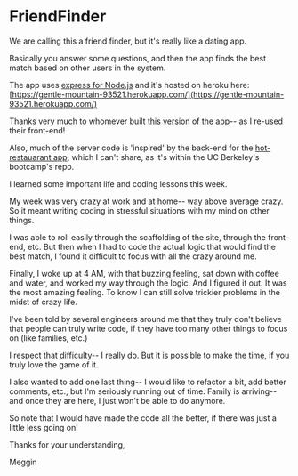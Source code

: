 # FriendFinder

We are calling this a friend finder, but it's really like a dating app.

Basically you answer some questions, and then the app finds the best match based on other users in the system.

The app uses [express for Node.js](https://expressjs.com/) and it's hosted on heroku here:
[https://gentle-mountain-93521.herokuapp.com/](https://gentle-mountain-93521.herokuapp.com/)

Thanks very much to whomever built [this version of the app](https://friend-finder.herokuapp.com/)-- as I re-used their front-end!

Also, much of the server code is 'inspired' by the back-end for the [hot-restauarant app](https://hot-restaurant.herokuapp.com/), which I can't share, as it's within the UC Berkeley's bootcamp's repo.

I learned some important life and coding lessons this week.

My week was very crazy at work and at home-- way above average crazy. So it meant writing coding in stressful situations with my mind on other things.

I was able to roll easily through the scaffolding of the site, through the front-end, etc. But then when I had to code the actual logic that would find the best match, I found it difficult to focus with all the crazy around me.

Finally, I woke up at 4 AM, with that buzzing feeling, sat down with coffee and water, and worked my way through the logic. And I figured it out. It was the most amazing feeling. To know I can still solve trickier problems in the midst of crazy life.

I've been told by several engineers around me that they truly don't believe that people can truly write code, if they have too many other things to focus on (like families, etc.)

I respect that difficulty-- I really do. But it is possible to make the time, if you truly love the game of it.

I also wanted to add one last thing-- I would like to refactor a bit, add better comments, etc., but I'm seriously running out of time. Family is arriving-- and once they are here, I just won't be able to do anymore.

So note that I would have made the code all the better, if there was just a little less going on!

Thanks for your understanding,

Meggin
